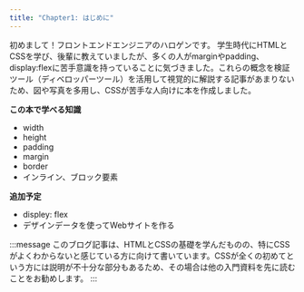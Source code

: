 ```yaml
---
title: "Chapter1: はじめに"
---
```



初めまして！フロントエンドエンジニアのハロゲンです。
学生時代にHTMLとCSSを学び、後輩に教えていましたが、多くの人がmarginやpadding、display:flexに苦手意識を持っていることに気づきました。これらの概念を検証ツール（ディベロッパーツール）を活用して視覚的に解説する記事があまりないため、図や写真を多用し、CSSが苦手な人向けに本を作成しました。

**この本で学べる知識**

* width
* height
* padding
* margin
* border
* インライン、ブロック要素

**追加予定**

* displey: flex
* デザインデータを使ってWebサイトを作る

:::message
このブログ記事は、HTMLとCSSの基礎を学んだものの、特にCSSがよくわからないと感じている方に向けて書いています。CSSが全くの初めてという方には説明が不十分な部分もあるため、その場合は他の入門資料を先に読むことをお勧めします。
:::
